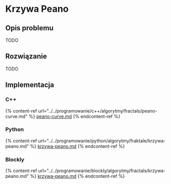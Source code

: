 # Krzywa Peano

## Opis problemu

TODO

## Rozwiązanie

TODO

## Implementacja

### C++

{% content-ref url="../../programowanie/c++/algorytmy/fractals/peano-curve.md" %}
[peano-curve.md](../../programowanie/c++/algorytmy/fractals/peano-curve.md)
{% endcontent-ref %}

### Python

{% content-ref url="../../programowanie/python/algorytmy/fraktale/krzywa-peano.md" %}
[krzywa-peano.md](../../programowanie/python/algorytmy/fraktale/krzywa-peano.md)
{% endcontent-ref %}

### Blockly

{% content-ref url="../../programowanie/blockly/algorytmy/fractals/krzywa-peano.md" %}
[krzywa-peano.md](../../programowanie/blockly/algorytmy/fractals/krzywa-peano.md)
{% endcontent-ref %}
